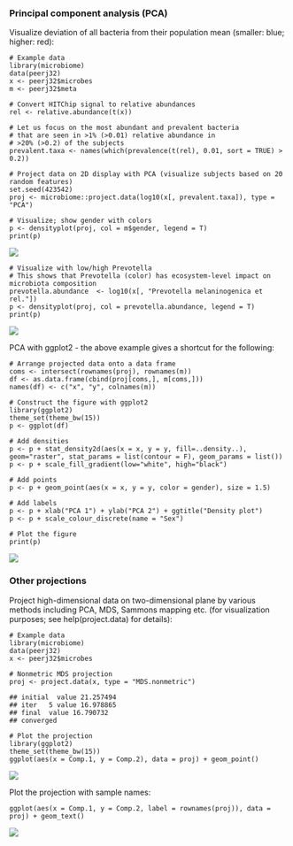 ### Principal component analysis (PCA)

Visualize deviation of all bacteria from their population mean (smaller:
blue; higher: red):

    # Example data
    library(microbiome)
    data(peerj32)
    x <- peerj32$microbes
    m <- peerj32$meta

    # Convert HITChip signal to relative abundances
    rel <- relative.abundance(t(x))

    # Let us focus on the most abundant and prevalent bacteria
    # that are seen in >1% (>0.01) relative abundance in 
    # >20% (>0.2) of the subjects
    prevalent.taxa <- names(which(prevalence(t(rel), 0.01, sort = TRUE) > 0.2))

    # Project data on 2D display with PCA (visualize subjects based on 20 random features)
    set.seed(423542)
    proj <- microbiome::project.data(log10(x[, prevalent.taxa]), type = "PCA")

    # Visualize; show gender with colors
    p <- densityplot(proj, col = m$gender, legend = T)
    print(p)

![](PCA_files/figure-markdown_strict/density-1.png)

    # Visualize with low/high Prevotella
    # This shows that Prevotella (color) has ecosystem-level impact on microbiota composition
    prevotella.abundance  <- log10(x[, "Prevotella melaninogenica et rel."]) 
    p <- densityplot(proj, col = prevotella.abundance, legend = T)
    print(p)

![](PCA_files/figure-markdown_strict/density-2.png)

PCA with ggplot2 - the above example gives a shortcut for the following:

    # Arrange projected data onto a data frame
    coms <- intersect(rownames(proj), rownames(m))
    df <- as.data.frame(cbind(proj[coms,], m[coms,]))
    names(df) <- c("x", "y", colnames(m))

    # Construct the figure with ggplot2
    library(ggplot2)
    theme_set(theme_bw(15))
    p <- ggplot(df) 

    # Add densities
    p <- p + stat_density2d(aes(x = x, y = y, fill=..density..), geom="raster", stat_params = list(contour = F), geom_params = list()) 
    p <- p + scale_fill_gradient(low="white", high="black") 

    # Add points
    p <- p + geom_point(aes(x = x, y = y, color = gender), size = 1.5) 

    # Add labels
    p <- p + xlab("PCA 1") + ylab("PCA 2") + ggtitle("Density plot")
    p <- p + scale_colour_discrete(name = "Sex")

    # Plot the figure
    print(p)

![](PCA_files/figure-markdown_strict/density2-1.png)

### Other projections

Project high-dimensional data on two-dimensional plane by various
methods including PCA, MDS, Sammons mapping etc. (for visualization
purposes; see help(project.data) for details):

    # Example data
    library(microbiome)
    data(peerj32)
    x <- peerj32$microbes

    # Nonmetric MDS projection
    proj <- project.data(x, type = "MDS.nonmetric")

    ## initial  value 21.257494 
    ## iter   5 value 16.978865
    ## final  value 16.790732 
    ## converged

    # Plot the projection
    library(ggplot2)
    theme_set(theme_bw(15))
    ggplot(aes(x = Comp.1, y = Comp.2), data = proj) + geom_point()

![](PCA_files/figure-markdown_strict/visu-example-1.png)

Plot the projection with sample names:

    ggplot(aes(x = Comp.1, y = Comp.2, label = rownames(proj)), data = proj) + geom_text()

![](PCA_files/figure-markdown_strict/visu-example2-1.png)
